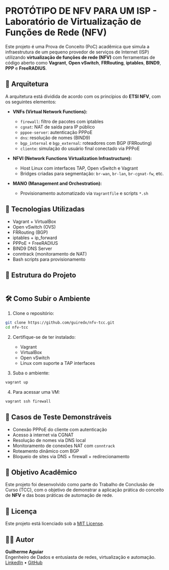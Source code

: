 # PROTÓTIPO DE NFV PARA UM ISP - Laboratório de Virtualização de Funções de Rede (NFV)

Este projeto é uma Prova de Conceito (PoC) acadêmica que simula a infraestrutura de um pequeno provedor de serviços de Internet (ISP) utilizando **virtualização de funções de rede (NFV)** com ferramentas de código aberto como **Vagrant**, **Open vSwitch**, **FRRouting**, **iptables**, **BIND9**, **PPP** e **FreeRADIUS**.

## 🧩 Arquitetura

A arquitetura está dividida de acordo com os princípios do **ETSI NFV**, com os seguintes elementos:

- **VNFs (Virtual Network Functions):**
  - `firewall`: filtro de pacotes com iptables
  - `cgnat`: NAT de saída para IP público
  - `pppoe-server`: autenticação PPPoE
  - `dns`: resolução de nomes (BIND9)
  - `bgp_internal` e `bgp_external`: roteadores com BGP (FRRouting)
  - `cliente`: simulação do usuário final conectado via PPPoE

- **NFVI (Network Functions Virtualization Infrastructure):**
  - Host Linux com interfaces TAP, Open vSwitch e Vagrant
  - Bridges criadas para segmentação: `br-wan`, `br-lan`, `br-cgnat-fw`, etc.

- **MANO (Management and Orchestration):**
  - Provisionamento automatizado via `Vagrantfile` e scripts `*.sh`

## 🔧 Tecnologias Utilizadas

- Vagrant + VirtualBox
- Open vSwitch (OVS)
- FRRouting (BGP)
- iptables + ip_forward
- PPPoE + FreeRADIUS
- BIND9 DNS Server
- conntrack (monitoramento de NAT)
- Bash scripts para provisionamento

## 📁 Estrutura do Projeto

```

```

## 🛠️ Como Subir o Ambiente

1. Clone o repositório:

```bash
git clone https://github.com/guiredx/nfv-tcc.git
cd nfv-tcc
```

2. Certifique-se de ter instalado:
   - Vagrant
   - VirtualBox
   - Open vSwitch
   - Linux com suporte a TAP interfaces

3. Suba o ambiente:

```bash
vagrant up
```

4. Para acessar uma VM:

```bash
vagrant ssh firewall
```

## 🧪 Casos de Teste Demonstráveis

- Conexão PPPoE do cliente com autenticação
- Acesso à internet via CGNAT
- Resolução de nomes via DNS local
- Monitoramento de conexões NAT com `conntrack`
- Roteamento dinâmico com BGP
- Bloqueio de sites via DNS + firewall + redirecionamento

## 🧠 Objetivo Acadêmico

Este projeto foi desenvolvido como parte do Trabalho de Conclusão de Curso (TCC), com o objetivo de demonstrar a aplicação prática do conceito de **NFV** e das boas práticas de automação de rede.

## 📄 Licença

Este projeto está licenciado sob a [MIT License](LICENSE).

## 🙋‍♂️ Autor

**Guilherme Aguiar**  
Engenheiro de Dados e entusiasta de redes, virtualização e automação.  
[LinkedIn](https://www.linkedin.com/in/guilhermesaguiar) • [GitHub](https://github.com/guiredx)
